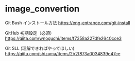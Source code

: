 # image_convertion

Git Bush インストール方法
https://eng-entrance.com/git-install

GitHub 初期設定（必須）
https://qiita.com/wnoguchi/items/f7358a227dfe2640cce3

Git SLL (理解できればやってほしい)
https://qiita.com/shizuma/items/2b2f873a0034839e47ce

